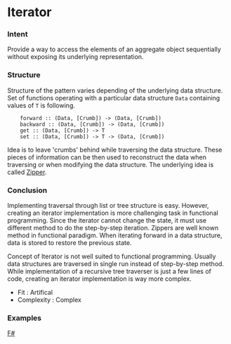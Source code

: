 # Iterator


### Intent

Provide a way to access the elements of an aggregate object sequentially without exposing its underlying representation.



### Structure

Structure of the pattern varies depending of the underlying data structure. Set of functions operating with a particular data structure `Data` containing values of `T` is following.

~~~~
    forward :: (Data, [Crumb]) -> (Data, [Crumb])
    backward :: (Data, [Crumb]) -> (Data, [Crumb])
    get :: (Data, [Crumb]) -> T
    set :: (Data, [Crumb]) -> T -> (Data, [Crumb])
~~~~

Idea is to leave 'crumbs' behind while traversing the data structure. These pieces of information can be then used to reconstruct the data when traversing or when modifying the data structure. The underlying idea is called [Zipper](https://en.wikipedia.org/wiki/Zipper_(data_structure)).


### Conclusion

Implementing traversal through list or tree structure is easy. However, creating an iterator implementation is more challenging task in functional programming. Since the iterator cannot change the state, it must use different method to do the step-by-step iteration. Zippers are well known method in functional paradigm. When iterating forward in a data structure, data is stored to restore the previous state. 

Concept of Iterator is not well suited to functional programming. Usually data structures are traversed in single run instead of step-by-step method. While implementation of a recursive tree traverser is just a few lines of code, creating an iterator implementation is way more complex.

- Fit : Artifical
- Complexity : Complex


### Examples

[F#](iterator.fsx)
